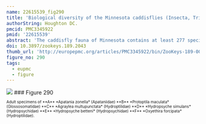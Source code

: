 ```yaml
---
name: 22615539_fig290
title: 'Biological diversity of the Minnesota caddisflies (Insecta, Trichoptera).'
authorString: Houghton DC.
pmcid: PMC3345922
pmid: '22615539'
abstract: 'The caddisfly fauna of Minnesota contains at least 277 species within 21 families and 75 genera. These species are based on examination of 312,884 specimens from 2,166 collections of 937 Minnesota aquatic habitats from 1890 to 2007. Included in these totals is my own quantitative sampling of 4 representative habitat types: small streams, medium rivers, large rivers, and lakes, from each of the 58 major Minnesota watersheds from June through September during 1999-2001. All species are illustrated herein, and their known Minnesota abundances, distributions, adult flight periodicities, and habitat affinities presented. Four species: Lepidostoma griseum (Lepidostomatidae), Psilotreta indecisa (Odontoceridae), and Phryganea sayi and Ptilostomis angustipennis (Phryganeidae) are added to the known fauna. An additional 31 dubious species records are removed for various reasons. Of the 5 determined caddisfly regions of the state, species richness per watershed was highest in the Lake Superior and Northern Regions, intermediate in the Southeastern, and lowest in the Northwestern and Southern. Of the 48 individual collections that yielded >40 species, all but 1 were from the Northern Region. Many species, especially within the families Limnephilidae and Phryganeidae, have appeared to decrease in distribution and abundance during the past 75 years, particularly those once common within the Northwestern and Southern Regions. Many species now appear regionally extirpated, and a few have disappeared from the entire state. The loss of species in the Northwestern and Southern Regions, and probably elsewhere, is almost certainly related to the conversion of many habitats to large-scale agriculture during the mid-20th century.'
doi: 10.3897/zookeys.189.2043
thumb_url: 'http://europepmc.org/articles/PMC3345922/bin/ZooKeys-189-001-g290.gif'
figure_no: 290
tags:
  - eupmc
  - figure
---
```

<img src='http://europepmc.org/articles/PMC3345922/bin/ZooKeys-189-001-g290.jpg' style='max-height: 300px'>
### Figure 290
<p style='font-size: 10px;'>Adult specimens of **A** *<named-content content-type="taxon-name">Apatania zonella</named-content>* (<named-content content-type="taxon-name">Apataniidae</named-content>) **B** *<named-content content-type="taxon-name">Protoptila maculata</named-content>* (<named-content content-type="taxon-name">Glossosomatidae</named-content>) **C** *<named-content content-type="taxon-name">Agraylea multupunctata</named-content>* (<named-content content-type="taxon-name">Hydroptilidae</named-content>) **D** *<named-content content-type="taxon-name">Hydropsyche simulans</named-content>* (<named-content content-type="taxon-name">Hydropsychidae</named-content>) **E** *<named-content content-type="taxon-name">Hydropsyche betteni</named-content>* (<named-content content-type="taxon-name">Hydropsychidae</named-content>) **F** *<named-content content-type="taxon-name">Oxyethira forcipata</named-content>* (<named-content content-type="taxon-name">Hydroptilidae</named-content>).</p>